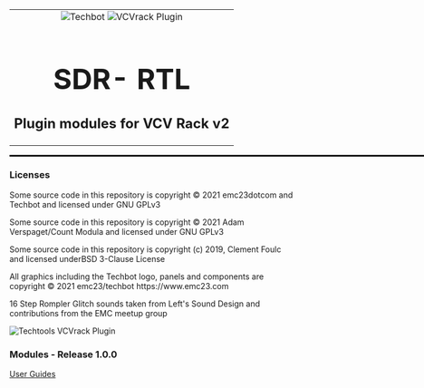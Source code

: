 <table style="width:1000px; border: 0px solid black;">
<tr style="border: 0px solid black;">
<td style="border: 0px solid black;">
<center>
<img src="https://github.com/EMC23/techtools/blob/main/img/Techbot.png" alt="Techbot">
<img src="https://github.com/EMC23/techtools/blob/main/img/vcvrack_.png" alt="VCVrack Plugin">
<h1 style="border-bottom: 0px;font-size:50px;">SDR- RTL</h1>
<h2 style="border-bottom: 0px;">Plugin modules for VCV Rack v2 </h2>
</center>
</td>
</tr>
</table>

<p>

</p>

<hr style="width:1000px; border: 1px solid black;"/>
<h3>Licenses</h3>
<p>
Some source code in this repository is copyright © 2021 emc23dotcom and Techbot and licensed under GNU GPLv3
</p>
<p>
Some source code in this repository is copyright © 2021 Adam Verspaget/Count Modula and licensed under GNU GPLv3
</p>
<p>
Some source code in this repository is copyright (c) 2019, Clement Foulc and licensed underBSD 3-Clause License
</p>
<p>
All graphics including the Techbot logo, panels and components are copyright © 2021 emc23/techbot https://www.emc23.com
</p>
<p>
16 Step Rompler Glitch sounds taken from Left's Sound Design and contributions from the EMC meetup group
</p>

<p>
<img src="https://github.com/EMC23/techtools/blob/main/img/Techtools.png" alt="Techtools VCVrack Plugin">
</p>

<h3>Modules - Release 1.0.0</h3>
<p>
<a href="MANUAL.md">User Guides</a>
